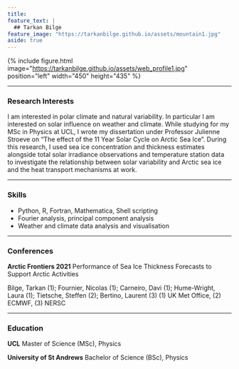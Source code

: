 ```yaml
---
title:
feature_text: |
  ## Tarkan Bilge
feature_image: "https://tarkanbilge.github.io/assets/mountain1.jpg"
aside: true
---
```


{% include figure.html image="https://tarkanbilge.github.io/assets/web_profile1.jpg" position="left" width="450" height="435" %}

---

### Research Interests

I am interested in polar climate and natural variability. In particular I am interested on solar influence on weather and climate. While studying for my MSc in Physics at UCL, I wrote my dissertation under Professor Julienne Stroeve on “The effect of the 11 Year Solar Cycle on Arctic Sea Ice”. During this research, I used sea ice concentration and thickness estimates alongside total solar irradiance observations and temperature station data to investigate the relationship between solar variability and Arctic sea ice and the heat transport mechanisms at work.

---

### Skills

* Python, R, Fortran, Mathematica, Shell scripting
* Fourier analysis, principal component analysis
* Weather and climate data analysis and visualisation

---

### Conferences

**Arctic Frontiers 2021**
Performance of Sea Ice Thickness Forecasts to Support Arctic Activities

Bilge, Tarkan (1); Fournier, Nicolas (1); Carneiro, Davi (1); Hume-Wright, Laura (1); Tietsche, Steffen (2); Bertino, Laurent (3)
(1) UK Met Office, (2) ECMWF, (3) NERSC

---

### Education

**UCL**
Master of Science (MSc), Physics

**University of St Andrews**
Bachelor of Science (BSc), Physics
